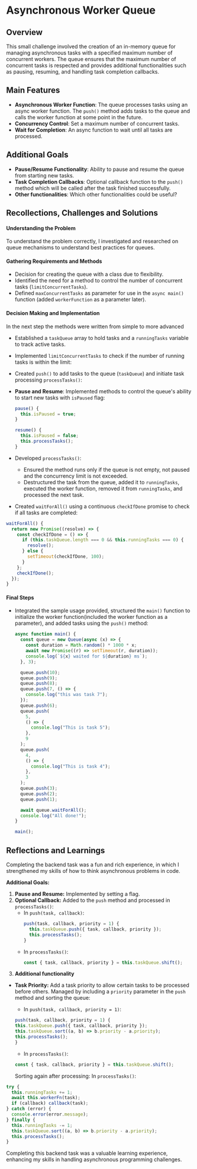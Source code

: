 # Asynchronous Worker Queue

## Overview

This small challenge involved the creation of an in-memory queue for managing asynchronous tasks with a specified maximum number of concurrent workers. The queue ensures that the maximum number of concurrent tasks is respected and provides additional functionalities such as pausing, resuming, and handling task completion callbacks.

## Main Features

- **Asynchronous Worker Function**: The queue processes tasks using an async worker function. The `push()` method adds tasks to the queue and calls the worker function at some point in the future.
- **Concurrency Control**: Set a maximum number of concurrent tasks.
- **Wait for Completion**: An async function to wait until all tasks are processed.

## Additional Goals

- **Pause/Resume Functionality**: Ability to pause and resume the queue from starting new tasks.
- **Task Completion Callbacks**: Optional callback function to the `push()` method which will be called after the task finished successfully.
- **Other functionalities**: Which other functionalities could be useful?

## Recollections, Challenges and Solutions

#### Understanding the Problem

To understand the problem correctly, I investigated and researched on queue mechanisms to understand best practices for queues.

#### Gathering Requirements and Methods

- Decision for creating the queue with a class due to flexibility.
- Identified the need for a method to control the number of concurrent tasks (`limitConcurrentTasks`).
- Defined `maxConcurrentTasks` as parameter for use in the `async main()` function (added `workerFunction` as a parameter later).

#### Decision Making and Implementation

In the next step the methods were written from simple to more advanced

- Established a `taskQueue` array to hold tasks and a `runningTasks` variable to track active tasks.
- Implemented `limitConcurrentTasks` to check if the number of running tasks is within the limit:
- Created `push()` to add tasks to the queue (`taskQueue`) and initiate task processing `processTasks()`:

- **Pause and Resume**: Implemented methods to control the queue's ability to start new tasks with `isPaused` flag:

  ```javascript
  pause() {
    this.isPaused = true;
  }

  resume() {
    this.isPaused = false;
    this.processTasks();
  }
  ```

- Developed `processTasks()`:

  - Ensured the method runs only if the queue is not empty, not paused and the concurrency limit is not exceeded.
  - Destructured the task from the queue, added it to `runningTasks`, executed the worker function, removed it from `runningTasks`, and processed the next task.

- Created `waitForAll()` using a continuous `checkIfDone` promise to check if all tasks are completed:

```javascript
waitForAll() {
  return new Promise((resolve) => {
    const checkIfDone = () => {
      if (this.taskQueue.length === 0 && this.runningTasks === 0) {
        resolve();
      } else {
        setTimeout(checkIfDone, 100);
      }
    };
    checkIfDone();
  });
}
```

#### Final Steps

- Integrated the sample usage provided, structured the `main()` function to initialize the worker function(included the worker function as a parameter), and added tasks using the `push()` method:

  ```javascript
  async function main() {
    const queue = new Queue(async (x) => {
      const duration = Math.random() * 1000 * x;
      await new Promise((r) => setTimeout(r, duration));
      console.log(`${x} waited for ${duration} ms`);
    }, 3);

    queue.push(10);
    queue.push(9);
    queue.push(8);
    queue.push(7, () => {
      console.log("this was task 7");
    });
    queue.push(6);
    queue.push(
      5,
      () => {
        console.log("This is task 5");
      },
      9
    );
    queue.push(
      4,
      () => {
        console.log("This is task 4");
      },
      3
    );
    queue.push(3);
    queue.push(2);
    queue.push(1);

    await queue.waitForAll();
    console.log("All done!");
  }

  main();
  ```

## Reflections and Learnings

Completing the backend task was a fun and rich experience, in which I strengthened my skills of how to think asynchronous problems in code.

**Additional Goals:**

1. **Pause and Resume:** Implemented by setting a flag.
2. **Optional Callback:** Added to the `push` method and processed in `processTasks()`:
   - In `push(task, callback)`:
     ```javascript
     push(task, callback, priority = 1) {
       this.taskQueue.push({ task, callback, priority });
       this.processTasks();
     }
     ```
   - In `processTasks()`:
     ```javascript
     const { task, callback, priority } = this.taskQueue.shift();
     ```
3. **Additional functionality**

- **Task Priority:** Add a task priority to allow certain tasks to be processed before others. Managed by including a `priority` parameter in the `push` method and sorting the queue:

  - In `push(task, callback, priority = 1)`:

  ```javascript
  push(task, callback, priority = 1) {
  this.taskQueue.push({ task, callback, priority });
  this.taskQueue.sort((a, b) => b.priority - a.priority);
  this.processTasks();
  }
  ```

  - In `processTasks()`:

  ```javascript
  const { task, callback, priority } = this.taskQueue.shift();
  ```

  Sorting again after processing:
  In `processTasks()`:

```javascript
try {
  this.runningTasks += 1;
  await this.workerFn(task);
  if (callback) callback(task);
} catch (error) {
  console.error(error.message);
} finally {
  this.runningTasks -= 1;
  this.taskQueue.sort((a, b) => b.priority - a.priority);
  this.processTasks();
}
```

Completing this backend task was a valuable learning experience, enhancing my skills in handling asynchronous programming challenges.

